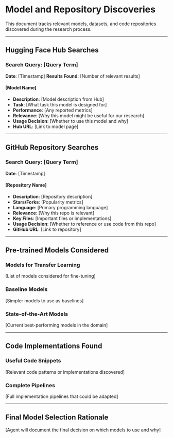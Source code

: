 # Model and Repository Discoveries

This document tracks relevant models, datasets, and code repositories discovered during the research process.

---

## Hugging Face Hub Searches

### Search Query: [Query Term]
**Date**: [Timestamp]
**Results Found**: [Number of relevant results]

#### [Model Name]
- **Description**: [Model description from Hub]
- **Task**: [What task this model is designed for]
- **Performance**: [Any reported metrics]
- **Relevance**: [Why this model might be useful for our research]
- **Usage Decision**: [Whether to use this model and why]
- **Hub URL**: [Link to model page]

---

## GitHub Repository Searches

### Search Query: [Query Term]
**Date**: [Timestamp]

#### [Repository Name]
- **Description**: [Repository description]
- **Stars/Forks**: [Popularity metrics]
- **Language**: [Primary programming language]
- **Relevance**: [Why this repo is relevant]
- **Key Files**: [Important files or implementations]
- **Usage Decision**: [Whether to reference or use code from this repo]
- **GitHub URL**: [Link to repository]

---

## Pre-trained Models Considered

### Models for Transfer Learning
[List of models considered for fine-tuning]

### Baseline Models
[Simpler models to use as baselines]

### State-of-the-Art Models
[Current best-performing models in the domain]

---

## Code Implementations Found

### Useful Code Snippets
[Relevant code patterns or implementations discovered]

### Complete Pipelines
[Full implementation pipelines that could be adapted]

---

## Final Model Selection Rationale
[Agent will document the final decision on which models to use and why] 